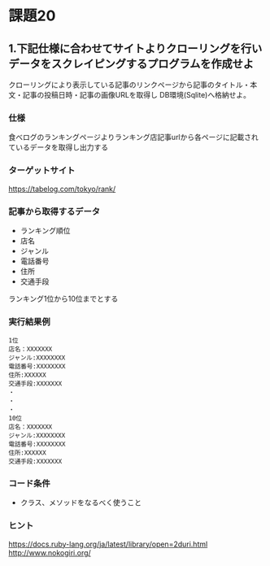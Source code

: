 # 課題20

## 1.下記仕様に合わせてサイトよりクローリングを行いデータをスクレイピングするプログラムを作成せよ
クローリングにより表示している記事のリンクページから記事のタイトル・本文・記事の投稿日時・記事の画像URLを取得し
DB環境(Sqlite)へ格納せよ。

### 仕様
食べログのランキングページよりランキング店記事urlから各ページに記載されているデータを取得し出力する

### ターゲットサイト
https://tabelog.com/tokyo/rank/

### 記事から取得するデータ

- ランキング順位
- 店名
- ジャンル
- 電話番号
- 住所
- 交通手段

ランキング1位から10位までとする

### 実行結果例

```
1位
店名：XXXXXXX
ジャンル:XXXXXXXX
電話番号:XXXXXXXX
住所:XXXXXX
交通手段:XXXXXXX
・
・
・
10位
店名：XXXXXXX
ジャンル:XXXXXXXX
電話番号:XXXXXXXX
住所:XXXXXX
交通手段:XXXXXXX
```

### コード条件
- クラス、メソッドをなるべく使うこと

### ヒント
https://docs.ruby-lang.org/ja/latest/library/open=2duri.html  
http://www.nokogiri.org/
